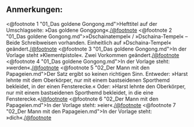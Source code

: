 
<h2>Anmerkungen:</h2>

<@footnote 1 "01_Das goldene Gongong.md">Hefttitel auf der Umschlagseite: »Das goldene Gonggong«.</@footnote>
<@footnote 2 "01_Das goldene Gongong.md">»Dschainatempel« / »Dschaina-Tempel« –
Beide Schreibweisen vorhanden. Einheitlich auf »Dschaina-Tempel«
geändert.</@footnote>
<@footnote 3 "01_Das goldene Gongong.md">In der Vorlage steht »Klementpistole«. Zwei Vorkommen geändert.</@footnote>
<@footnote 4 "01_Das goldene Gongong.md">In der Vorlage steht: »werden«.</@footnote>
<@footnote 5 "02_Der Mann mit den Papageien.md">Der Satz ergibt so keinen
richtigen Sinn. Entweder: »Harst lehnte mit dem Oberkörper, nur mit einem
bastseidenen Sporthemd bekleidet, in der einen Fensterecke.« Oder: »Harst
lehnte den Oberkörper, nur mit einem bastseidenen Sporthemd bekleidet, in die
eine Fensterecke.«</@footnote>
<@footnote 6 "02_Der Mann mit den Papageien.md">In der Vorlage steht: »eier«.</@footnote>
<@footnote 7 "02_Der Mann mit den Papageien.md">In der Vorlage steht: »dich«.</@footnote>

